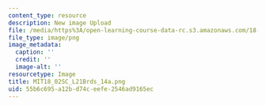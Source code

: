 ```yaml
---
content_type: resource
description: New image Upload
file: /media/https%3A/open-learning-course-data-rc.s3.amazonaws.com/18-02sc-multivariable-calculus-fall-2010/55b6c695a12bd74ceefe2546ad9165ec_MIT18_02SC_L21Brds_14a.png
file_type: image/png
image_metadata:
  caption: ''
  credit: ''
  image-alt: ''
resourcetype: Image
title: MIT18_02SC_L21Brds_14a.png
uid: 55b6c695-a12b-d74c-eefe-2546ad9165ec
---
```

